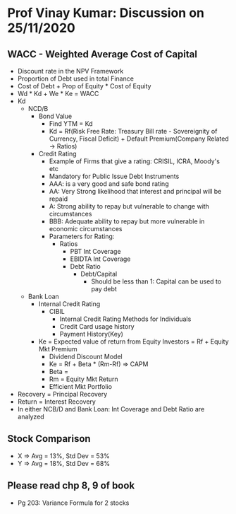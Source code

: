 # Prof Vinay Kumar: Discussion on 25/11/2020

## WACC - Weighted Average Cost of Capital
- Discount rate in the NPV Framework
- Proportion of Debt used in total Finance
- Cost of Debt + Prop of Equity * Cost of Equity
- Wd * Kd + We * Ke = WACC
- Kd
	- NCD/B
		- Bond Value
			- Find YTM = Kd
			- Kd = Rf(Risk Free Rate: Treasury Bill rate - Sovereignity of Currency, Fiscal Deficit) + Default Premium(Company Related -> Ratios)
		- Credit Rating
			- Example of Firms that give a rating: CRISIL, ICRA, Moody's etc
			- Mandatory for Public Issue Debt Instruments
			- AAA: is a very good and safe bond rating
			- AA: Very Strong likelihood that interest and principal will be repaid
			- A: Strong ability to repay but vulnerable to change with circumstances
			- BBB: Adequate ability to repay but more vulnerable in economic circumstances
			- Parameters for Rating:
				- Ratios
					- PBT Int Coverage
					- EBIDTA Int Coverage
					- Debt Ratio
						- Debt/Capital
							- Should be less than 1: Capital can be used to pay debt
	- Bank Loan
		- Internal Credit Rating
			- CIBIL
				- Internal Credit Rating Methods for Individuals
				- Credit Card usage history
				- Payment History(Key)
		- Ke = Expected value of return from Equity Investors = Rf + Equity Mkt Premium
			- Dividend Discount Model
			- Ke = Rf + Beta * (Rm-Rf) => CAPM
			- Beta = 
			- Rm = Equity Mkt Return
			- Efficient Mkt Portfolio
- Recovery = Principal Recovery
- Return = Interest Recovery
- In either NCB/D and Bank Loan: Int Coverage and Debt Ratio are analyzed

## Stock Comparison
- X => Avg = 13%, Std Dev = 53%
- Y => Avg = 18%, Std Dev = 68%

## Please read chp 8, 9 of book
- Pg 203: Variance Formula for 2 stocks